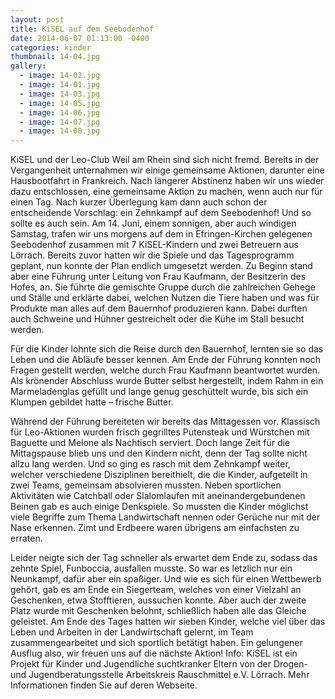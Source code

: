 ```yaml
---
layout: post
title: KiSEL auf dem Seebodenhof
date: 2014-06-07 01:13:00 -0400
categories: kinder
thumbnail: 14-04.jpg
gallery:
  - image: 14-02.jpg
  - image: 14-01.jpg
  - image: 14-03.jpg
  - image: 14-05.jpg
  - image: 14-06.jpg
  - image: 14-07.jpg
  - image: 14-08.jpg
---
```

KiSEL und der Leo-Club Weil am Rhein sind sich nicht fremd. Bereits in der Vergangenheit unternahmen wir einige gemeinsame Aktionen, darunter eine Hausbootfahrt in Frankreich. Nach längerer Abstinenz haben wir uns wieder dazu entschlossen, eine gemeinsame Aktion zu machen, wenn auch nur für einen Tag. Nach kurzer Überlegung kam dann auch schon der entscheidende Vorschlag: ein Zehnkampf auf dem Seebodenhof!
Und so sollte es auch sein. Am 14. Juni, einem sonnigen, aber auch windigen Samstag, trafen wir uns morgens auf dem in Efringen-Kirchen gelegenen Seebodenhof zusammen mit 7 KiSEL-Kindern und zwei Betreuern aus Lörrach. Bereits zuvor hatten wir die Spiele und das Tagesprogramm geplant, nun konnte der Plan endlich umgesetzt werden. Zu Beginn stand aber eine Führung unter Leitung von Frau Kaufmann, der Besitzerin des Hofes, an. Sie führte die gemischte Gruppe durch die zahlreichen Gehege und Ställe und erklärte dabei, welchen Nutzen die Tiere haben und was für Produkte man alles auf dem Bauernhof produzieren kann. Dabei durften auch Schweine und Hühner gestreichelt oder die Kühe im Stall besucht werden.  

Für die Kinder lohnte sich die Reise durch den Bauernhof, lernten sie so das Leben und die Abläufe besser kennen. Am Ende der Führung konnten noch Fragen gestellt werden, welche durch Frau Kaufmann beantwortet wurden. Als krönender Abschluss wurde Butter selbst hergestellt, indem Rahm in ein Marmeladenglas gefüllt und lange genug geschüttelt wurde, bis sich ein Klumpen gebildet hatte – frische Butter.  
  
Während der Führung bereiteten wir bereits das Mittagessen vor. Klassisch für Leo-Aktionen wurden frisch gegrilltes Putensteak und Würstchen mit Baguette und Melone als Nachtisch serviert. Doch lange Zeit für die Mittagspause blieb uns und den Kindern nicht, denn der Tag sollte nicht allzu lang werden. Und so ging es rasch mit dem Zehnkampf weiter, welcher verschiedene Disziplinen bereithielt, die die Kinder, aufgeteilt in zwei Teams, gemeinsam absolvieren mussten. Neben sportlichen Aktivitäten wie Catchball oder Slalomlaufen mit aneinandergebundenen Beinen gab es auch einige Denkspiele. So mussten die Kinder möglichst viele Begriffe zum Thema Landwirtschaft nennen oder Gerüche nur mit der Nase erkennen. Zimt und Erdbeere waren übrigens am einfachsten zu erraten.

Leider neigte sich der Tag schneller als erwartet dem Ende zu, sodass das zehnte Spiel, Funboccia, ausfallen musste. So war es letzlich nur ein Neunkampf, dafür aber ein spaßiger. Und wie es sich für einen Wettbewerb gehört, gab es am Ende ein Siegerteam, welches von einer Vielzahl an Geschenken, etwa Stofftieren, aussuchen konnte. Aber auch der zweite Platz wurde mit Geschenken belohnt, schließlich haben alle das Gleiche geleistet. Am Ende des Tages hatten wir sieben Kinder, welche viel über das Leben und Arbeiten in der Landwirtschaft gelernt, im Team zusammengearbeitet und sich sportlich betätigt haben. Ein gelungener Ausflug also, wir freuen uns auf die nächste Aktion!
Info: KiSEL ist ein Projekt für Kinder und Jugendliche suchtkranker Eltern von der Drogen- und Jugendberatungsstelle Arbeitskreis Rauschmittel e.V. Lörrach. Mehr Informationen finden Sie auf deren Webseite.
